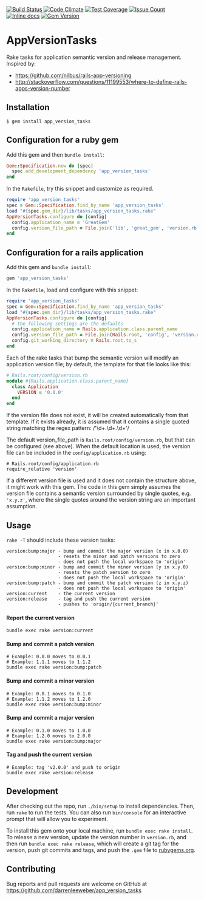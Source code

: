 
[![Build Status](https://travis-ci.org/darrenleeweber/app_version_tasks.svg?branch=master)](https://travis-ci.org/darrenleeweber/app_version_tasks) [![Code Climate](https://codeclimate.com/github/darrenleeweber/app_version_tasks/badges/gpa.svg)](https://codeclimate.com/github/darrenleeweber/app_version_tasks) [![Test Coverage](https://codeclimate.com/github/darrenleeweber/app_version_tasks/badges/coverage.svg)](https://codeclimate.com/github/darrenleeweber/app_version_tasks/coverage) [![Issue Count](https://codeclimate.com/github/darrenleeweber/app_version_tasks/badges/issue_count.svg)](https://codeclimate.com/github/darrenleeweber/app_version_tasks) [![Inline docs](http://inch-ci.org/github/darrenleeweber/app_version_tasks.svg?branch=master)](http://inch-ci.org/github/darrenleeweber/app_version_tasks) [![Gem Version](https://badge.fury.io/rb/app_version_tasks.svg)](https://badge.fury.io/rb/app_version_tasks)

# AppVersionTasks

Rake tasks for application semantic version and release management.  Inspired by:

- https://github.com/nilbus/rails-app-versioning
- http://stackoverflow.com/questions/11199553/where-to-define-rails-apps-version-number

## Installation

    $ gem install app_version_tasks

## Configuration for a ruby gem

Add this gem and then `bundle install`:

```ruby
Gem::Specification.new do |spec|
  spec.add_development_dependency 'app_version_tasks'
end
```

In the `Rakefile`, try this snippet and customize as required.

```ruby
require 'app_version_tasks'
spec = Gem::Specification.find_by_name 'app_version_tasks'
load "#{spec.gem_dir}/lib/tasks/app_version_tasks.rake"
AppVersionTasks.configure do |config|
  config.application_name = 'GreatGem'
  config.version_file_path = File.join('lib', 'great_gem', 'version.rb')
end
```

## Configuration for a rails application

Add this gem and `bundle install`:

```ruby
gem 'app_version_tasks'
```

In the `Rakefile`, load and configure with this snippet:

```ruby
require 'app_version_tasks'
spec = Gem::Specification.find_by_name 'app_version_tasks'
load "#{spec.gem_dir}/lib/tasks/app_version_tasks.rake"
AppVersionTasks.configure do |config|
  # the following settings are the defaults
  config.application_name = Rails.application.class.parent_name
  config.version_file_path = File.join(Rails.root, 'config', 'version.rb')
  config.git_working_directory = Rails.root.to_s
end
```

Each of the rake tasks that bump the semantic version will modify an
application version file; by default, the template for that file looks
like this:

```ruby
# Rails.root/config/version.rb
module #{Rails.application.class.parent_name}
  class Application
    VERSION = '0.0.0'
  end
end
```

If the version file does not exist, it will be created automatically from
that template.  If it exists already, it is assumed that it contains a
single quoted string matching the regex pattern: /'\d+\.\d+\.\d+'/

The default version_file_path is `Rails.root/config/version.rb`, but that can
be configured (see above).  When the default location is used, the version file
can be included in the `config/application.rb` using:

    # Rails.root/config/application.rb
    require_relative 'version'

If a different version file is used and it does not contain the structure above,
it might work with this gem.  The code in this gem simply assumes the version file
contains a semantic version surrounded by single quotes, e.g. `'x.y.z'`, where
the single quotes around the version string are an important assumption.

## Usage

`rake -T` should include these version tasks:

    version:bump:major - bump and commit the major version (x in x.0.0)
                       - resets the minor and patch versions to zero
                       - does not push the local workspace to 'origin'
    version:bump:minor - bump and commit the minor version (y in x.y.0)
                       - resets the patch version to zero
                       - does not push the local workspace to 'origin'
    version:bump:patch - bump and commit the patch version (z in x.y.z)
                       - does not push the local workspace to 'origin'
    version:current    - the current version
    version:release    - tag and push the current version
                       - pushes to 'origin/{current_branch}'

#### Report the current version

    bundle exec rake version:current

#### Bump and commit a patch version

    # Example: 0.0.0 moves to 0.0.1
    # Example: 1.1.1 moves to 1.1.2
    bundle exec rake version:bump:patch

#### Bump and commit a minor version

    # Example: 0.0.1 moves to 0.1.0
    # Example: 1.1.2 moves to 1.2.0
    bundle exec rake version:bump:minor

#### Bump and commit a major version

    # Example: 0.1.0 moves to 1.0.0
    # Example: 1.2.0 moves to 2.0.0
    bundle exec rake version:bump:major

#### Tag and push the current version

    # Example: tag 'v2.0.0' and push to origin
    bundle exec rake version:release

## Development

After checking out the repo, run `./bin/setup` to install dependencies. Then, run `rake` to run the tests. You can also run `bin/console` for an interactive prompt that will allow you to experiment.

To install this gem onto your local machine, run `bundle exec rake install`. To release a new version, update the version number in `version.rb`, and then run `bundle exec rake release`, which will create a git tag for the version, push git commits and tags, and push the `.gem` file to [rubygems.org](https://rubygems.org).

## Contributing

Bug reports and pull requests are welcome on GitHub at
https://github.com/darrenleeweber/app_version_tasks
